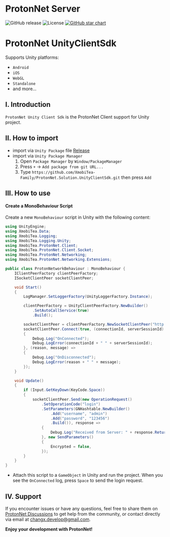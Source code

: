 # ProtonNet Server

![GitHub release](https://img.shields.io/github/release/XmobiTea-Family/ProtonNetSolution.svg)
![License](https://img.shields.io/github/license/XmobiTea-Family/ProtonNetSolution)
[![GitHub star chart](https://img.shields.io/github/stars/XmobiTea-Family/ProtonNetSolution?style=social)](https://star-history.com/#XmobiTea-Family/ProtonNetSolution)

# ProtonNet UnityClientSdk

Supports Unity platforms:
* `Android`
* `iOS`
* `WebGL`
* `Standalone`
* and more...

## I. Introduction
`ProtonNet Unity Client Sdk` is the ProtonNet Client support for Unity project.

## II. How to import
* import via `Unity Package` file [Release](https://github.com/XmobiTea-Family/ProtonNet.Solution.UnityClientSdk/releases)
* import via `Unity Package Manager`
    1. Open `Package Manager` by `Window/PackageManager`
    2. Press `+` -> `Add package from git URL...`
    3. Type `https://github.com/XmobiTea-Family/ProtonNet.Solution.UnityClientSdk.git` then press `Add`

## III. How to use

#### Create a MonoBehaviour Script

Create a new `MonoBehaviour` script in Unity with the following content:

```csharp
using UnityEngine;
using XmobiTea.Data;
using XmobiTea.Logging;
using XmobiTea.Logging.Unity;
using XmobiTea.ProtonNet.Client;
using XmobiTea.ProtonNet.Client.Socket;
using XmobiTea.ProtonNet.Networking;
using XmobiTea.ProtonNet.Networking.Extensions;

public class ProtonNetworkBehaviour : MonoBehaviour {
    IClientPeerFactory clientPeerFactory;
    ISocketClientPeer socketClientPeer;

    void Start()
    {
        LogManager.SetLoggerFactory(UnityLoggerFactory.Instance);

        clientPeerFactory = UnityClientPeerFactory.NewBuilder()
            .SetAutoCallService(true)
            .Build();

        socketClientPeer = clientPeerFactory.NewSocketClientPeer("http://127.0.0.1:32202", XmobiTea.ProtonNet.Client.Socket.Types.TransportProtocol.Tcp);
        socketClientPeer.Connect(true, (connectionId, serverSessionId) =>
        {
            Debug.Log("OnConnected");
            Debug.LogError(connectionId + " " + serverSessionId);
        }, (reason, message) =>
        {
            Debug.Log("OnDisconnected");
            Debug.LogError(reason + " " + message);
        });
    }

    void Update()
    {
        if (Input.GetKeyDown(KeyCode.Space))
        {
            socketClientPeer.Send(new OperationRequest()
                .SetOperationCode("login")
                .SetParameters(GNHashtable.NewBuilder()
                    .Add("username", "admin")
                    .Add("password", "123456")
                    .Build()), response =>
                {
                    Debug.Log("Received from Server: " + response.ReturnCode + ", DebugMessage: " + response.DebugMessage);
                }, new SendParameters()
                {
                    Encrypted = false,
                });
        }
    }
}
```

- Attach this script to a `GameObject` in Unity and run the project. When you see the `OnConnected` log, press `Space` to send the login request.

## IV. Support

If you encounter issues or have any questions, feel free to share them on [ProtonNet Discussions](https://discussions.protonnetserver.com) to get help from the community, or contact directly via email at changx.develop@gmail.com.

**Enjoy your development with ProtonNet!**
